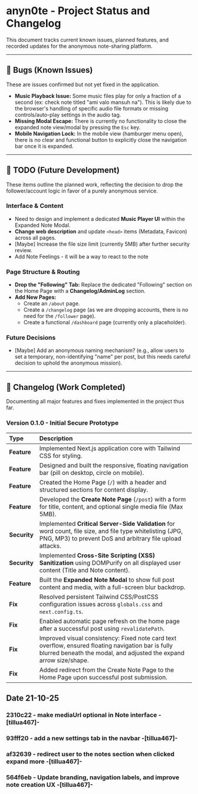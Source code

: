 # anyn0te - Project Status and Changelog

This document tracks current known issues, planned features, and recorded updates for the anonymous note-sharing platform.

---

## 🐞 Bugs (Known Issues)

These are issues confirmed but not yet fixed in the application.

- **Music Playback Issue:** Some music files play for only a fraction of a second (ex: check note titled "ami valo mansuh na"). This is likely due to the browser's handling of specific audio file formats or missing controls/auto-play settings in the audio tag.
- **Missing Modal Escape:** There is currently no functionality to close the expanded note view/modal by pressing the `Esc` key.
- **Mobile Navigation Lock:** In the mobile view (hamburger menu open), there is no clear and functional button to explicitly close the navigation bar once it is expanded.

---

## 📝 TODO (Future Development)

These items outline the planned work, reflecting the decision to drop the follower/account logic in favor of a purely anonymous service.

### Interface & Content

- Need to design and implement a dedicated **Music Player UI** within the Expanded Note Modal.
- **Change web description** and update `<head>` items (Metadata, Favicon) across all pages.
- [Maybe] Increase the file size limit (currently 5MB) after further security review.
- Add Note Feelings - it will be a way to react to the note

### Page Structure & Routing

- **Drop the "Following" Tab:** Replace the dedicated "Following" section on the Home Page with a **Changelog/AdminLog** section.
- **Add New Pages:**
  - Create an `/about` page.
  - Create a `/changelog` page (as we are dropping accounts, there is no need for the `/follower` page).
  - Create a functional `/dashboard` page (currently only a placeholder).

### Future Decisions

- [Maybe] Add an anonymous naming mechanism? (e.g., allow users to set a temporary, non-identifying "name" per post, but this needs careful decision to uphold the anonymous mission).

---

## 🚀 Changelog (Work Completed)

Documenting all major features and fixes implemented in the project thus far.

### Version 0.1.0 - Initial Secure Prototype

| Type         | Description                                                                                                                                                               |
| :----------- | :------------------------------------------------------------------------------------------------------------------------------------------------------------------------ |
| **Feature**  | Implemented Next.js application core with Tailwind CSS for styling.                                                                                                       |
| **Feature**  | Designed and built the responsive, floating navigation bar (pill on desktop, circle on mobile).                                                                           |
| **Feature**  | Created the Home Page (`/`) with a header and structured sections for content display.                                                                                    |
| **Feature**  | Developed the **Create Note Page** (`/post`) with a form for title, content, and optional single media file (Max 5MB).                                                    |
| **Security** | Implemented **Critical Server-Side Validation** for word count, file size, and file type whitelisting (JPG, PNG, MP3) to prevent DoS and arbitrary file upload attacks.   |
| **Security** | Implemented **Cross-Site Scripting (XSS) Sanitization** using DOMPurify on all displayed user content (Title and Note content).                                           |
| **Feature**  | Built the **Expanded Note Modal** to show full post content and media, with a full-screen blur backdrop.                                                                  |
| **Fix**      | Resolved persistent Tailwind CSS/PostCSS configuration issues across `globals.css` and `next.config.ts`.                                                                  |
| **Fix**      | Enabled automatic page refresh on the home page after a successful post using `revalidatePath`.                                                                           |
| **Fix**      | Improved visual consistency: Fixed note card text overflow, ensured floating navigation bar is fully blurred beneath the modal, and adjusted the expand arrow size/shape. |
| **Fix**      | Added redirect from the Create Note Page to the Home Page upon successful post submission.                                                                                |

## Date 21-10-25

### 2310c22 - make mediaUrl optional in Note interface -[tillua467]-

### 93fff20 - add a new settings tab in the navbar -[tillua467]-

### af32639 - redirect user to the notes section when clicked expand more -[tillua467]-

### 564f6eb - Update branding, navigation labels, and improve note creation UX -[tillua467]-
